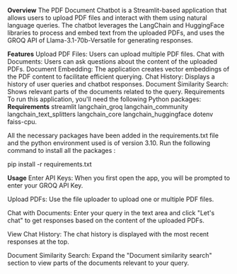 **Overview**
The PDF Document Chatbot is a Streamlit-based application that allows users to upload PDF files and interact with them using natural language queries. The chatbot leverages the LangChain and HuggingFace libraries to process and embed text from the uploaded PDFs, and uses the GROQ API of Llama-3.1-70b-Versatile for generating responses.

**Features**
Upload PDF Files: Users can upload multiple PDF files.
Chat with Documents: Users can ask questions about the content of the uploaded PDFs.
Document Embedding: The application creates vector embeddings of the PDF content to facilitate efficient querying.
Chat History: Displays a history of user queries and chatbot responses.
Document Similarity Search: Shows relevant parts of the documents related to the query.
Requirements
To run this application, you'll need the following Python packages:
**Requirements**
streamlit
langchain_groq
langchain_community
langchain_text_splitters
langchain_core
langchain_huggingface
dotenv
faiss-cpu.

All the necessary packages have been added in the requirements.txt file and the python environment used is of version 3.10. 
Run the following command to install all the packages :

pip install -r requirements.txt

**Usage**
Enter API Keys:
When you first open the app, you will be prompted to enter your GROQ API Key.

Upload PDFs:
Use the file uploader to upload one or multiple PDF files.

Chat with Documents:
Enter your query in the text area and click "Let's chat" to get responses based on the content of the uploaded PDFs.

View Chat History:
The chat history is displayed with the most recent responses at the top.

Document Similarity Search:
Expand the "Document similarity search" section to view parts of the documents relevant to your query.
